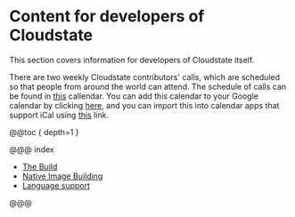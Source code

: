 # Content for developers of Cloudstate

This section covers information for developers of Cloudstate itself.

There are two weekly Cloudstate contributors' calls, which are scheduled so that people from around the world can attend. The schedule of calls can be found in [this](https://calendar.google.com/calendar/embed?src=lightbend.com_3is0shfmmqgh4q57eo0n8m6bfc%40group.calendar.google.com) callendar. You can add this calendar to your Google calendar by clicking [here](https://calendar.google.com/calendar/b/1?cid=bGlnaHRiZW5kLmNvbV8zaXMwc2hmbW1xZ2g0cTU3ZW8wbjhtNmJmY0Bncm91cC5jYWxlbmRhci5nb29nbGUuY29t), and you can import this into calendar apps that support iCal using [this](https://calendar.google.com/calendar/ical/lightbend.com_3is0shfmmqgh4q57eo0n8m6bfc%40group.calendar.google.com/public/basic.ics) link.

@@toc { depth=1 }

@@@ index

* [The Build](thebuild.md)
* [Native Image Building](nativeimage.md)
* [Language support](language-support/index.md)

@@@
